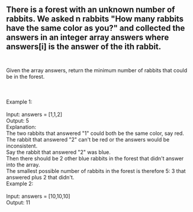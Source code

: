 ## There is a forest with an unknown number of rabbits. We asked n rabbits "How many rabbits have the same color as you?" and collected the answers in an integer array answers where answers[i] is the answer of the ith rabbit. <br> <br> 
Given the array answers, return the minimum number of rabbits that could be in the forest. <br> <br> <br> <br> 
Example 1: <br> <br> 
Input: answers = [1,1,2] <br> 
Output: 5 <br> 
Explanation: <br> 
The two rabbits that answered "1" could both be the same color, say red. <br> 
The rabbit that answered "2" can't be red or the answers would be inconsistent. <br> 
Say the rabbit that answered "2" was blue. <br> 
Then there should be 2 other blue rabbits in the forest that didn't answer into the array. <br> 
The smallest possible number of rabbits in the forest is therefore 5: 3 that answered plus 2 that didn't. <br> 
Example 2: <br> <br> 
Input: answers = [10,10,10] <br> 
Output: 11 <br> 
